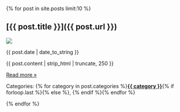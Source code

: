{% for post in site.posts limit:10 %}

[{{ post.title }}]({{ post.url }})
----------------

<div class="post">

<a href="{{ post.url }}"><img class="leftfloat" src="/img{% if post.image %}/posts/{{ post.image }}{% else %}{{ post.url }}{% endif %}.png" /></a>

<p>{{ post.date | date_to_string }}</p>

<p>{{ post.content | strip_html | truncate, 250 }}</p>

<p class="rightfloat"><a href="{{ post.url }}">Read more &raquo;</a></p>

<p>Categories: {% for category in post.categories %}<strong><a href="/archives#{{ category|replace:' ','-' }}">{{ category }}</a></strong>{% if forloop.last %}{% else %}, {% endif %}{% endfor %}</p>

</div>

{% endfor %}
